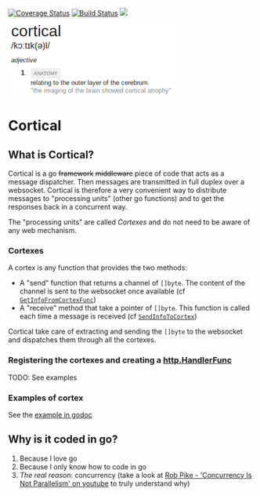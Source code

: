 [![Coverage Status](https://coveralls.io/repos/github/owulveryck/cortical/badge.svg?branch=master)](https://coveralls.io/github/owulveryck/cortical?branch=master)
[![Build Status](https://travis-ci.org/owulveryck/cortical.svg?branch=master)](https://travis-ci.org/owulveryck/cortical)
[![](https://godoc.org/github.com/owulveryck/cortical?status.svg)](http://godoc.org/github.com/owulveryck/cortical)

![Picture](https://github.com/owulveryck/cortical/raw/master/doc/cortical.png)

# Cortical

## What is Cortical?

Cortical is a go ~~framework~~ ~~middleware~~ piece of code that acts as a message dispatcher. Then messages are transmitted in full duplex over a websocket.
Cortical is therefore a very convenient way to distribute messages to "processing units" (other go functions) and to get the responses back in a concurrent way.

The "processing units" are called _Cortexes_ and do not need to be aware of any web mechanism.

### Cortexes

A cortex is any function that provides the two methods:

* A "send" function that returns a channel of `[]byte`. The content of the channel is sent to the websocket once available (cf [`GetInfoFromCortexFunc`](https://godoc.org/github.com/owulveryck/cortical#GetInfoFromCortexFunc))
* A "receive" method that take a pointer of `[]byte`. This function is called each time a message is received (cf [`SendInfoToCortex`](https://godoc.org/github.com/owulveryck/cortical#SendInfoToCortex))

Cortical take care of extracting and sending the `[]byte` to the websocket and dispatches them through all the cortexes.

### Registering the cortexes and creating a [http.HandlerFunc](https://golang.org/pkg/net/http/#HandlerFunc)

TODO: See examples

### Examples of cortex

See the [example in godoc](https://godoc.org/github.com/owulveryck/cortical#example-package)

## Why is it coded in go?

1. Because I love go
2. Because I only know how to code in go
3. *The real reason*: concurrency (take a look at [Rob Pike - 'Concurrency Is Not Parallelism' on youtube](https://www.youtube.com/watch?v=cN_DpYBzKso&t=680s) to truly understand why)


